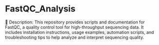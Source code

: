 # FastQC_Analysis
📝 Description: This repository provides scripts and documentation for FastQC, a quality control tool for high-throughput sequencing data. It includes installation instructions, usage examples, automation scripts, and troubleshooting tips to help analyze and interpret sequencing quality.
